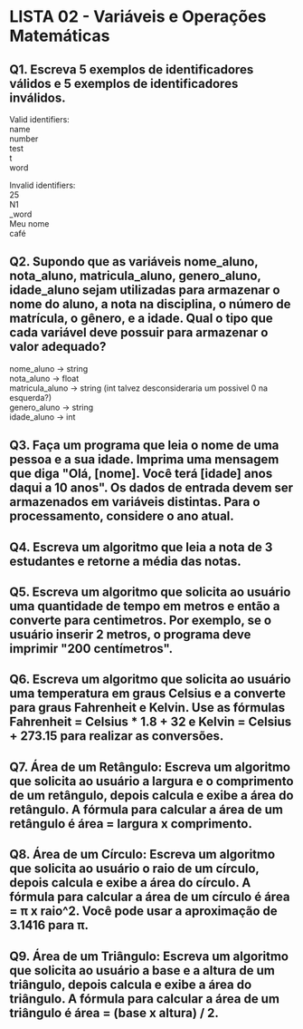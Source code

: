 # LISTA 02 - Variáveis e Operações Matemáticas

## Q1. Escreva 5 exemplos de identificadores válidos e 5 exemplos de identificadores inválidos.

Valid identifiers:<br>
name<br>
number<br>
test<br>
t<br>
word<br>

Invalid identifiers:<br>
25<br>
N1<br>
\_word<br>
Meu nome<br>
café<br>

## Q2. Supondo que as variáveis nome_aluno, nota_aluno, matricula_aluno, genero_aluno, idade_aluno sejam utilizadas para armazenar o nome do aluno, a nota na disciplina, o número de matrícula, o gênero, e a idade. Qual o tipo que cada variável deve possuir para armazenar o valor adequado?

nome_aluno -> string <br>
nota_aluno -> float <br>
matricula_aluno -> string (int talvez desconsideraria um possivel 0 na esquerda?) <br>
genero_aluno -> string <br>
idade_aluno -> int

## Q3. Faça um programa que leia o nome de uma pessoa e a sua idade. Imprima uma mensagem que diga "Olá, [nome]. Você terá [idade] anos daqui a 10 anos". Os dados de entrada devem ser armazenados em variáveis distintas. Para o processamento, considere o ano atual.

## Q4. Escreva um algoritmo que leia a nota de 3 estudantes e retorne a média das notas.

## Q5. Escreva um algoritmo que solicita ao usuário uma quantidade de tempo em metros e então a converte para centimetros. Por exemplo, se o usuário inserir 2 metros, o programa deve imprimir "200 centímetros".

## Q6. Escreva um algoritmo que solicita ao usuário uma temperatura em graus Celsius e a converte para graus Fahrenheit e Kelvin. Use as fórmulas Fahrenheit = Celsius \* 1.8 + 32 e Kelvin = Celsius + 273.15 para realizar as conversões.

## Q7. Área de um Retângulo: Escreva um algoritmo que solicita ao usuário a largura e o comprimento de um retângulo, depois calcula e exibe a área do retângulo. A fórmula para calcular a área de um retângulo é área = largura x comprimento.

## Q8. Área de um Círculo: Escreva um algoritmo que solicita ao usuário o raio de um círculo, depois calcula e exibe a área do círculo. A fórmula para calcular a área de um círculo é área = π x raio^2. Você pode usar a aproximação de 3.1416 para π.

## Q9. Área de um Triângulo: Escreva um algoritmo que solicita ao usuário a base e a altura de um triângulo, depois calcula e exibe a área do triângulo. A fórmula para calcular a área de um triângulo é área = (base x altura) / 2.
